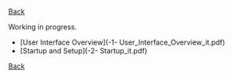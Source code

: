 [Back](../../../videomass_use.md)

Working in progress.

- [User Interface Overview](-1- User_Interface_Overview_it.pdf)  
- [Startup and Setup](-2- Startup_it.pdf)

[Back](../../../videomass_use.md)
